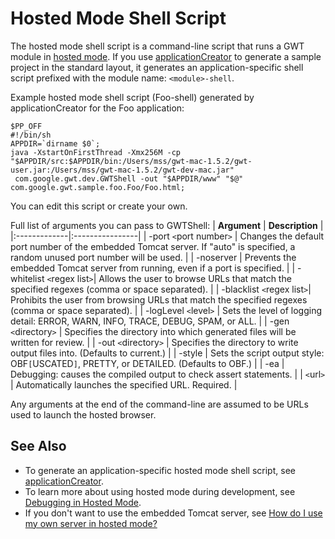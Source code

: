 # Hosted Mode Shell Script #
The hosted mode shell script is a command-line script that runs a GWT module in [hosted mode](DevGuideHostedMode.md). If you use [applicationCreator](DevGuideApplicationCreator.md) to generate a sample project in the standard layout, it generates an application-specific shell script prefixed with the module name: `<module>-shell`.

Example hosted mode shell script (Foo-shell) generated by applicationCreator for the Foo application:
```
$PP_OFF
#!/bin/sh
APPDIR=`dirname $0`;
java -XstartOnFirstThread -Xmx256M -cp "$APPDIR/src:$APPDIR/bin:/Users/mss/gwt-mac-1.5.2/gwt-user.jar:/Users/mss/gwt-mac-1.5.2/gwt-dev-mac.jar" 
 com.google.gwt.dev.GWTShell -out "$APPDIR/www" "$@" com.google.gwt.sample.foo.Foo/Foo.html;
```

You can edit this script or create your own.

Full list of arguments you can pass to GWTShell:
| **Argument** | **Description** |
|:-------------|:----------------|
| -port `<`port number`>` | Changes the default port number of the embedded Tomcat server.  If "auto" is specified, a random unused port number will be used. |
| -noserver    | Prevents the embedded Tomcat server from running, even if a port is specified. |
| -whitelist `<`regex list`>`|  Allows the user to browse URLs that match the specified regexes (comma or space separated). |
| -blacklist `<`regex list`>`|  Prohibits the user from browsing URLs that match the specified regexes (comma or space separated). |
| -logLevel `<`level`>` | Sets the level of logging detail: ERROR, WARN, INFO, TRACE, DEBUG, SPAM, or ALL. |
| -gen `<`directory`>` | Specifies the directory into which generated files will be written for review. |
| -out `<`directory`>` | Specifies the directory to write output files into. (Defaults to current.) |
| -style       | Sets the script output style: OBF`[`USCATED`]`, PRETTY, or DETAILED. (Defaults to OBF.) |
| -ea          |  Debugging: causes the compiled output to check assert statements. |
| `<`url`>`    | Automatically launches the specified URL. Required. |

Any arguments at the end of the command-line are assumed to be URLs used to launch the hosted browser.

## See Also ##
  * To generate an application-specific hosted mode shell script, see [applicationCreator](DevGuideApplicationCreator.md).
  * To learn more about using hosted mode during development, see [Debugging in Hosted Mode](DevGuideHostedMode.md).
  * If you don't want to use the embedded Tomcat server, see [How do I use my own server in hosted mode?](FAQ_HostedModeNoServer.md)

<a href='Hidden comment: 
TODO: 2008-12-05. What does the logLevel default to?
'></a>
